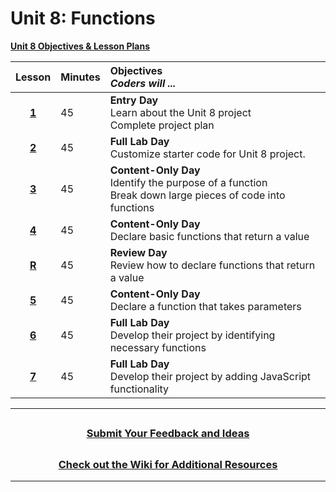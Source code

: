 # Unit 8: Functions
[**Unit 8 Objectives & Lesson Plans**]()

|                                                    Lesson                                                     | Minutes | Objectives <br> _Coders will ..._                                                         |
| :-----: | :---------------------------------------------------------------------------------------- |:----|
| [**1**]() |   45    |**Entry Day**</br>Learn about the Unit 8 project</br>Complete project plan                       |
| [**2**]() |   45    |**Full Lab Day**</br> Customize starter code for Unit 8 project.  |
| [**3**]() |   45  |**Content-Only Day**</br>Identify the purpose of a function</br>Break down large pieces of code into functions  |
| [**4**]() |   45  |**Content-Only Day**</br>Declare basic functions that return a value    |
| [**R**]() |   45  |**Review Day**</br> Review how to declare functions that return a value |
| [**5**]() |   45  |**Content-Only Day**</br>Declare a function that takes parameters   |
| [**6**]() |   45  |**Full Lab Day**</br>Develop their  project by identifying necessary functions    |
| [**7**]() |   45  |**Full Lab Day**</br>Develop their  project by adding JavaScript functionality      |
---
## <h3 align="center"><a href="https://docs.google.com/forms/d/e/1FAIpQLSc4oUNSthmU63TqlzUOOWd3buX3tGVIPRNDm0tsLB_nOONRLQ/viewform">Submit Your Feedback and Ideas</a></h3>

## <h3 align="center"><a href="https://github.com/itscodenation/curriculum-22-23/wiki">Check out the Wiki for Additional Resources</a></h3>

---
